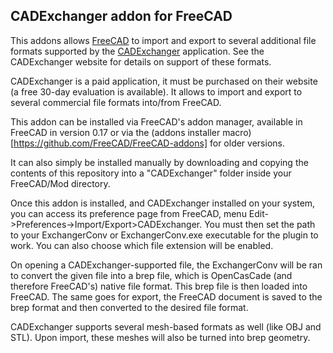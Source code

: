 ## CADExchanger addon for FreeCAD

This addons allows [FreeCAD](http//www.freecadweb.org) to import and export to several additional file formats supported by the [CADExchanger](http://cadexchanger.com/) application. See the CADExchanger website for details on support of these formats.

CADExchanger is a paid application, it must be purchased on their website (a free 30-day evaluation is available). It allows to import and export to several commercial file formats into/from FreeCAD.

This addon can be installed via FreeCAD's addon manager, available in FreeCAD in version 0.17 or via the (addons installer macro)[https://github.com/FreeCAD/FreeCAD-addons] for older versions.

It can also simply be installed manually by downloading and copying the contents of this repository into a "CADExchanger" folder inside your FreeCAD/Mod directory.

Once this addon is installed, and CADExchanger installed on your system, you can access its preference page from FreeCAD, menu Edit->Preferences->Import/Export>CADExchanger. You must then set the path to your ExchangerConv or ExchangerConv.exe executable for the plugin to work. You can also choose which file extension will be enabled.

On opening a CADExchanger-supported file, the ExchangerConv will be ran to convert the given file into a brep file, which is OpenCasCade (and therefore FreeCAD's) native file format. This brep file is then loaded into FreeCAD. The same goes for export, the FreeCAD document is saved to the brep format and then converted to the desired file format.

CADExchanger supports several mesh-based formats as well (like OBJ and STL). Upon import, these meshes will also be turned into brep geometry.
